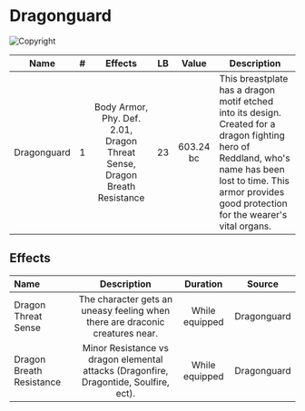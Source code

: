 # Dragonguard

![Copyright](Dragonguard.webp)

|    Name    | # |                                  Effects                                  | LB |   Value   | Description                                                                                                                                                                                                      |
| :---------: | :-: | :-----------------------------------------------------------------------: | :-: | :-------: | ---------------------------------------------------------------------------------------------------------------------------------------------------------------------------------------------------------------- |
| Dragonguard | 1 | Body Armor, Phy. Def. 2.01, Dragon Threat Sense, Dragon Breath Resistance | 23 | 603.24 bc | This breastplate has a dragon motif etched into its design. Created for a dragon fighting hero of Reddland, who's name has been lost to time. This armor provides good protection for the wearer's vital organs. |

## Effects

| Name                     |                                         Description                                         |    Duration    |   Source   |
| :----------------------- | :-----------------------------------------------------------------------------------: | :------------: | :---------: |
| Dragon Threat Sense      |     The character gets an uneasy feeling when there are draconic creatures near.     | While equipped | Dragonguard |
| Dragon Breath Resistance | Minor Resistance vs dragon elemental attacks (Dragonfire, Dragontide, Soulfire, ect). | While equipped | Dragonguard |
